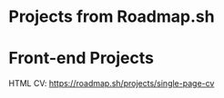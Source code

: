 # Projects from Roadmap.sh

# Front-end Projects 
HTML CV: https://roadmap.sh/projects/single-page-cv
